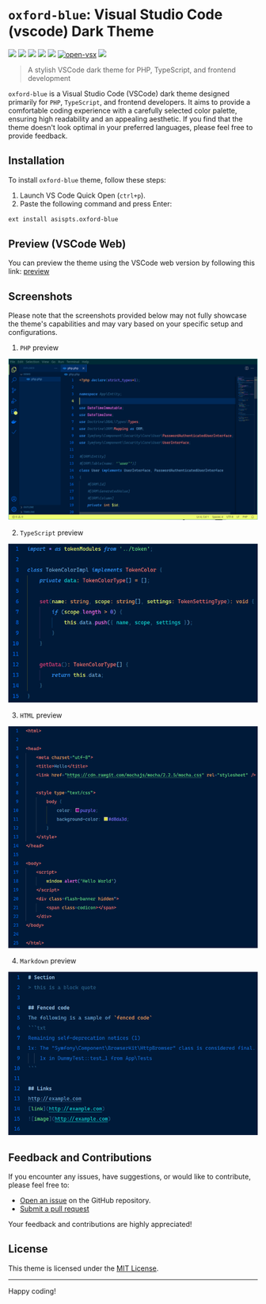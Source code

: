 # `oxford-blue`: Visual Studio Code (vscode) Dark Theme

![](https://img.shields.io/github/license/asispts/oxford-blue)
![](https://img.shields.io/github/package-json/dependency-version/asispts/oxford-blue/dev/typescript/master)
[![](https://img.shields.io/visual-studio-marketplace/v/asispts.oxford-blue?label=marketplace)](https://marketplace.visualstudio.com/items?itemName=asispts.oxford-blue)
[![](https://img.shields.io/visual-studio-marketplace/d/asispts.oxford-blue?label=download)](https://marketplace.visualstudio.com/items?itemName=asispts.oxford-blue)
[![](https://img.shields.io/visual-studio-marketplace/i/asispts.oxford-blue)](https://marketplace.visualstudio.com/items?itemName=asispts.oxford-blue)
[![open-vsx](https://img.shields.io/open-vsx/v/asispts/oxford-blue)](https://open-vsx.org/extension/asispts/oxford-blue)
[![](https://img.shields.io/open-vsx/dt/asispts/oxford-blue?label=Download)](https://open-vsx.org/extension/asispts/oxford-blue)


> A stylish VSCode dark theme for PHP, TypeScript, and frontend development


`oxford-blue` is a Visual Studio Code (VSCode) dark theme designed primarily for `PHP`, `TypeScript`, and frontend developers. It aims to provide a comfortable coding experience with a carefully selected color palette, ensuring high readability and an appealing aesthetic. If you find that the theme doesn't look optimal in your preferred languages, please feel free to provide feedback.


## Installation
To install `oxford-blue` theme, follow these steps:
1. Launch VS Code Quick Open (`ctrl+p`).
2. Paste the following command and press Enter:
```txt
ext install asispts.oxford-blue
```

## Preview (VSCode Web)
You can preview the theme using the VSCode web version by following this link: [preview](https://vscode.dev/theme/asispts.oxford-blue/oxford-blue)


## Screenshots
Please note that the screenshots provided below may not fully showcase the theme's capabilities and may vary based on your specific setup and configurations.

1. `PHP` preview

![TypeScript preview](./preview/php.png)


2. `TypeScript` preview

![TypeScript preview](./preview/typescript.png)


3. `HTML` preview

![HTML preview](./preview/html.png)


4. `Markdown` preview

![Markdown preview](./preview/markdown.png)


## Feedback and Contributions
If you encounter any issues, have suggestions, or would like to contribute, please feel free to:
* [Open an issue](https://github.com/asispts/oxford-blue/issues/new/choose) on the GitHub repository.
* [Submit a pull request](https://github.com/asispts/oxford-blue/pulls)

Your feedback and contributions are highly appreciated!


## License
This theme is licensed under the [MIT License](./LICENSE).

---
Happy coding!
